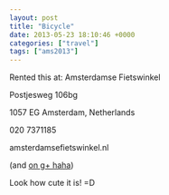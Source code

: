 ```yaml
---
layout: post
title: "Bicycle"
date: 2013-05-23 18:10:46 +0000
categories: ["travel"]
tags: ["ams2013"]
---
```


Rented this at: Amsterdamse Fietswinkel

Postjesweg 106bg

1057 EG Amsterdam, Netherlands

020 7371185

amsterdamsefietswinkel.nl‎

(and [on g+ haha](https://plus.google.com/117418891207764920261/about?hl=en))

[](https://judytuna.com/files/2013/05/2013-05-23-19.56.08-HDR.jpg)Look how cute it is!
=D